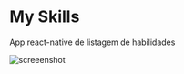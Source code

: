 # My Skills
App react-native de listagem de habilidades

![screeenshot](https://i.ibb.co/7XBQ7Xr/Screenshot-from-2022-01-29-20-55-58.png)
